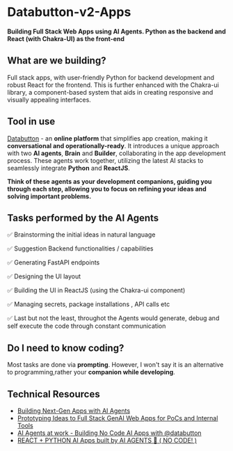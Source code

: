 # Databutton-v2-Apps
**Building Full Stack Web Apps using AI Agents. Python as the backend and React (with Chakra-UI) as the front-end**

## What are we building?
Full stack apps, with user-friendly Python for backend development and robust React for the frontend. This is further enhanced with the Chakra-ui library, a component-based system that aids in creating responsive and visually appealing interfaces.

## Tool in use
[Databutton](https://www.databutton.io) - an **online platform** that simplifies app creation, making it **conversational and operationally-ready**. It introduces a unique approach with two **AI agents**, **Brain** and **Builder**, collaborating in the app development process. These agents work together, utilizing the latest AI stacks to seamlessly integrate **Python** and **ReactJS**. 

**Think of these agents as your development companions, guiding you through each step, allowing you to focus on refining your ideas and solving important problems.**

## Tasks performed by the AI Agents 

✅ Brainstorming the initial ideas in natural language

✅ Suggestion Backend functionalities / capabilities

✅ Generating FastAPI endpoints

✅ Designing the UI layout

✅ Building the UI in ReactJS (using the Chakra-ui component)

✅ Managing secrets, package installations , API calls etc 

✅ Last but not the least, throughot the Agents would generate, debug and self execute the code through constant communication

## Do I need to know coding?
Most tasks are done via **prompting**. However, I won't say it is an alternative to programming,rather your **companion while developing**. 

## Technical Resources
- [Building Next-Gen Apps with AI Agents](https://medium.com/databutton/building-next-gen-apps-with-ai-agents-f18551c71218)
- [Prototyping Ideas to Full Stack GenAI Web Apps for PoCs and Internal Tools](https://medium.com/databutton/prototyping-ideas-to-full-stack-genai-web-apps-for-pocs-and-internal-tools-1743bf260916)
- [AI Agents at work - Building No Code AI Apps with @databutton](https://youtu.be/YCNpMGV4dWE?si=6JvB_Bqfm4XplSiC)
- [REACT + PYTHON AI Apps built by AI AGENTS 🤯 ( NO CODE! )](https://youtu.be/BCDCSNWCts4?si=Kn_xLn56J2E5NXqe)

